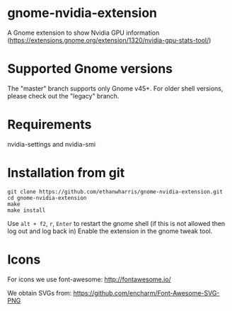 <!-- SPDX-License-Identifier: GPL-3.0-or-later -->
<!-- Copyright Contributors to the gnome-nvidia-extension project. -->

# gnome-nvidia-extension
A Gnome extension to show Nvidia GPU information
(https://extensions.gnome.org/extension/1320/nvidia-gpu-stats-tool/)

# Supported Gnome versions
The "master" branch supports only Gnome v45+.
For older shell versions, please check out the "legacy" branch.

# Requirements
nvidia-settings and nvidia-smi

# Installation from git
    git clone https://github.com/ethanwharris/gnome-nvidia-extension.git
    cd gnome-nvidia-extension
    make
    make install

Use `alt + f2`, `r`, `Enter` to restart the gnome shell (if this is not allowed then log out and log back in)
Enable the extension in the gnome tweak tool.

# Icons
For icons we use font-awesome:
http://fontawesome.io/

We obtain SVGs from:
https://github.com/encharm/Font-Awesome-SVG-PNG
